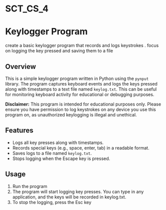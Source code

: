 # SCT_CS_4
# Keylogger Program
create a basic keylogger program that records and logs keystrokes . focus on logging the key pressed and saving them to a file
## Overview

This is a simple keylogger program written in Python using the `pynput` library. The program captures keyboard events and logs the keys pressed along with timestamps to a text file named `keylog.txt`. This can be useful for monitoring keyboard activity for educational or debugging purposes.

**Disclaimer:** This program is intended for educational purposes only. Please ensure you have permission to log keystrokes on any device you use this program on, as unauthorized keylogging is illegal and unethical.

## Features

- Logs all key presses along with timestamps.
- Records special keys (e.g., space, enter, tab) in a readable format.
- Saves logs to a file named `keylog.txt`.
- Stops logging when the Escape key is pressed.

 ## Usage
 1.  Run the program
 2.  The program will start logging key presses. You can type in any application, and the keys will be recorded in keylog.txt.
 3.  To stop the logging, press the Esc key
